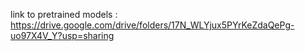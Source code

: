 link to pretrained models : https://drive.google.com/drive/folders/17N_WLYjux5PYrKeZdaQePg-uo97X4V_Y?usp=sharing